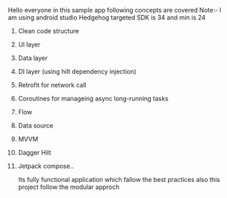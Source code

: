 Hello everyone in this sample app following concepts are covered
Note:-  I am using android studio Hedgehog
targeted SDK is 34 and min is 24


1. Clean code structure 
2. UI layer
3. Data layer
4. DI layer (using hilt dependency injection)
5. Retrofit for network call
6. Coroutines for manageing async long-running tasks
7. Flow
8. Data source
9. MVVM
10. Dagger Hilt
11. Jetpack compose..

    Its fully functional application which fallow the best practices also this project follow the modular approch 
